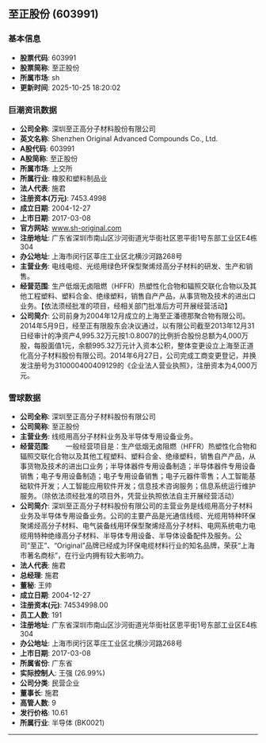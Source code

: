 ## 至正股份 (603991)

### 基本信息

- **股票代码**: 603991
- **股票简称**: 至正股份
- **所属市场**: sh
- **更新时间**: 2025-10-25 18:20:02

### 巨潮资讯数据

- **公司全称**: 深圳至正高分子材料股份有限公司
- **英文名称**: Shenzhen Original Advanced Compounds Co., Ltd.
- **A股代码**: 603991
- **A股简称**: 至正股份
- **所属市场**: 上交所
- **所属行业**: 橡胶和塑料制品业
- **法人代表**: 施君
- **注册资本(万元)**: 7453.4998
- **成立日期**: 2004-12-27
- **上市日期**: 2017-03-08
- **官方网站**: www.sh-original.com
- **注册地址**: 广东省深圳市南山区沙河街道光华街社区恩平街1号东部工业区E4栋304
- **办公地址**: 上海市闵行区莘庄工业区北横沙河路268号
- **主营业务**: 电线电缆、光缆用绿色环保型聚烯烃高分子材料的研发、生产和销售。
- **经营范围**: 生产低烟无卤阻燃（HFFR）热塑性化合物和辐照交联化合物以及其他工程塑料、塑料合金、绝缘塑料，销售自产产品，从事货物及技术的进出口业务。【依法须经批准的项目，经相关部门批准后方可开展经营活动】
- **公司简介**: 公司前身为2004年12月成立的上海至正潘德那聚合物有限公司。2014年5月9日，经至正有限股东会决议通过，以有限公司截至2013年12月31日经审计的净资产4,995.32万元按1:0.8007的比例折合股份总额为4,000万股，每股面值1元，余额995.32万元计入资本公积，整体变更设立上海至正道化高分子材料股份有限公司。2014年6月27日，公司完成工商变更登记，并换发注册号为310000400409129的《企业法人营业执照》，注册资本为4,000万元。

### 雪球数据

- **公司全称**: 深圳至正高分子材料股份有限公司
- **公司简称**: 至正股份
- **主营业务**: 线缆用高分子材料业务及半导体专用设备业务。
- **经营范围**: 　　一般经营项目是：生产低烟无卤阻燃（HFFR）热塑性化合物和辐照交联化合物以及其他工程塑料、塑料合金、绝缘塑料，销售自产产品，从事货物及技术的进出口业务；半导体器件专用设备制造；半导体器件专用设备销售；电子专用设备制造；电子专用设备销售；电子元器件零售；人工智能基础软件开发；人工智能应用软件开发；信息技术咨询服务；信息系统运行维护服务。（除依法须经批准的项目外，凭营业执照依法自主开展经营活动）
- **公司简介**: 深圳至正高分子材料股份有限公司的主营业务是线缆用高分子材料业务及半导体专用设备业务。公司的主要产品是光通信线缆、光缆用特种环保聚烯烃高分子材料、电气装备线用环保型聚烯烃高分子材料、电网系统电力电缆用特种绝缘高分子材料、半导体专用设备、半导体设备配件及服务。公司“至正”、“Original”品牌已经成为环保电缆材料行业的知名品牌，荣获“上海市著名商标”，在行业内拥有较大影响力。
- **法人代表**: 施君
- **总经理**: 施君
- **董秘**: 王帅
- **成立日期**: 2004-12-27
- **注册资本(元)**: 74534998.00
- **员工人数**: 191
- **注册地址**: 广东省深圳市南山区沙河街道光华街社区恩平街1号东部工业区E4栋304
- **办公地址**: 上海市闵行区莘庄工业区北横沙河路268号
- **上市日期**: 2017-03-08
- **所属省份**: 广东省
- **实际控制人**: 王强 (26.99%)
- **公司分类**: 民营企业
- **董事长**: 施君
- **高管人数**: 9
- **发行价格**: 10.61
- **所属行业**: 半导体 (BK0021)

---